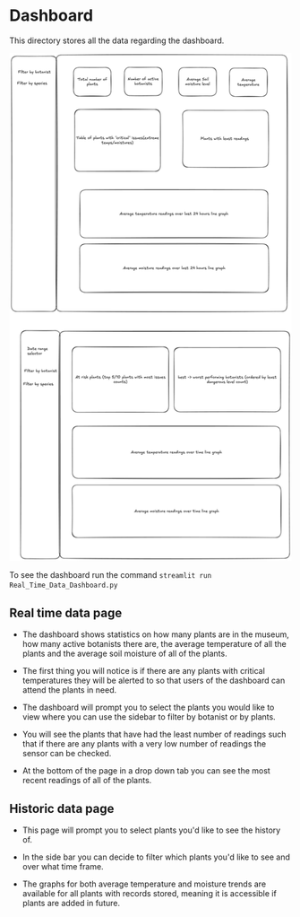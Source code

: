 # Dashboard

This directory stores all the data regarding the dashboard. 

![Dashboard Wireframe](plants_dashboard_wireframe.png)

To see the dashboard run the command 
`streamlit run Real_Time_Data_Dashboard.py`

## Real time data page

- The dashboard shows statistics on how many plants are in the museum, how many active botanists there are, the average temperature of all the plants and the average soil moisture of all of the plants.

- The first thing you will notice is if there are any plants with critical temperatures they will be alerted to so that users of the dashboard can attend the plants in need.

- The dashboard will prompt you to select the plants you would like to view where you can use the sidebar to filter by botanist or by plants.

- You will see the plants that have had the least number of readings such that if there are any plants with a very low number of readings the sensor can be checked.

- At the bottom of the page in a drop down tab you can see the most recent readings of all of the plants.


## Historic data page

- This page will prompt you to select plants you'd like to see the history of.

- In the side bar you can decide to filter which plants you'd like to see and over what time frame. 

- The graphs for both average temperature and moisture trends are available for all plants with records stored, meaning it is accessible if plants are added in future.



